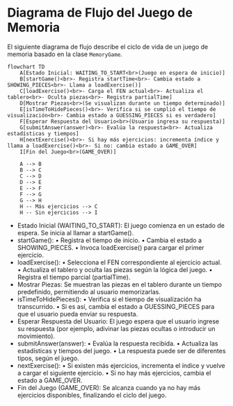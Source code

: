 # Diagrama de Flujo del Juego de Memoria

El siguiente diagrama de flujo describe el ciclo de vida de un juego de memoria basado en la clase `MemoryGame`.

```mermaid
flowchart TD
    A[Estado Inicial: WAITING_TO_START<br>(Juego en espera de inicio)]
    B[startGame()<br>- Registra startTime<br>- Cambia estado a SHOWING_PIECES<br>- Llama a loadExercise()]
    C[loadExercise()<br>- Carga el FEN actual<br>- Actualiza el tablero<br>- Oculta piezas<br>- Registra partialTime]
    D[Mostrar Piezas<br>(Se visualizan durante un tiempo determinado)]
    E[isTimeToHidePieces()<br>- Verifica si se cumplió el tiempo de visualización<br>- Cambia estado a GUESSING_PIECES si es verdadero]
    F[Esperar Respuesta del Usuario<br>(Usuario ingresa su respuesta)]
    G[submitAnswer(answer)<br>- Evalúa la respuesta<br>- Actualiza estadísticas y tiempos]
    H[nextExercise()<br>- Si hay más ejercicios: incrementa índice y llama a loadExercise()<br>- Si no: cambia estado a GAME_OVER]
    I[Fin del Juego<br>(GAME_OVER)]

    A --> B
    B --> C
    C --> D
    D --> E
    E --> F
    F --> G
    G --> H
    H -- Más ejercicios --> C
    H -- Sin ejercicios --> I
```
* Estado Inicial (WAITING_TO_START):
El juego comienza en un estado de espera. Se inicia al llamar a startGame().
* startGame():
	•	Registra el tiempo de inicio.
	•	Cambia el estado a SHOWING_PIECES.
	•	Invoca loadExercise() para cargar el primer ejercicio.
* loadExercise():
	•	Selecciona el FEN correspondiente al ejercicio actual.
	•	Actualiza el tablero y oculta las piezas según la lógica del juego.
	•	Registra el tiempo parcial (partialTime).
* Mostrar Piezas:
 Se muestran las piezas en el tablero durante un tiempo predefinido, permitiendo al usuario memorizarlas.
* isTimeToHidePieces():
	•	Verifica si el tiempo de visualización ha transcurrido.
	•	Si es así, cambia el estado a GUESSING_PIECES para que el usuario pueda enviar su respuesta.
* Esperar Respuesta del Usuario:
El juego espera que el usuario ingrese su respuesta (por ejemplo, adivinar las piezas ocultas o introducir un movimiento).
* submitAnswer(answer):
	•	Evalúa la respuesta recibida.
	•	Actualiza las estadísticas y tiempos del juego.
	•	La respuesta puede ser de diferentes tipos, según el juego.
* nextExercise():
	•	Si existen más ejercicios, incrementa el índice y vuelve a cargar el siguiente ejercicio.
	•	Si no hay más ejercicios, cambia el estado a GAME_OVER.
* Fin del Juego (GAME_OVER):
Se alcanza cuando ya no hay más ejercicios disponibles, finalizando el ciclo del juego.